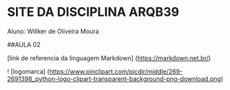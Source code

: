 # SITE DA DISCIPLINA ARQB39

Aluno: Willker de Oliveira Moura

##AULA 02

[link de referencia da linguagem Markdown] (https://markdown.net.br/)

! [logomarca] (https://www.pinclipart.com/picdir/middle/269-2691398_python-logo-clipart-transparent-background-png-download.png)
